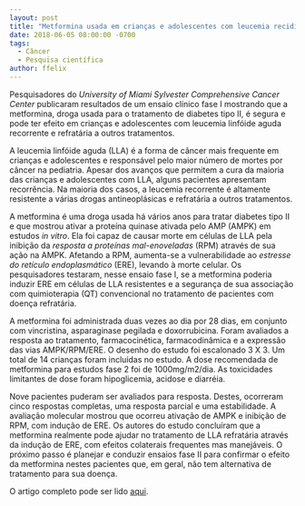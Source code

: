 ```yaml
---
layout: post 
title: "Metformina usada em crianças e adolescentes com leucemia recidivada"
date: 2018-06-05 08:00:00 -0700
tags:
  - Câncer
  - Pesquisa científica
author: ffelix
---
```

Pesquisadores do _University of Miami Sylvester Comprehensive Cancer Center_ publicaram resultados de um ensaio clínico fase I mostrando 
que a metformina, droga usada para o tratamento de diabetes tipo II, é segura e pode ter efeito em crianças e adolescentes com leucemia 
linfóide aguda recorrente e refratária a outros tratamentos.
<!--more-->
A leucemia linfóide aguda (LLA) é a forma de câncer mais frequente em crianças e adolescentes e responsável pelo maior número de mortes por
câncer na pediatria. Apesar dos avanços que permitem a cura da maioria das crianças e adolescentes com LLA, alguns pacientes apresentam
recorrência. Na maioria dos casos, a leucemia recorrente é altamente resistente a várias drogas antineoplásicas e refratária a outros 
tratamentos.

A metformina é uma droga usada há vários anos para tratar diabetes tipo II e que mostrou ativar a proteína quinase ativada pelo AMP (AMPK)
em estudos _in vitro_. Ela foi capaz de causar morte em células de LLA pela inibição da _resposta a proteínas mal-enoveladas_ (RPM) através de 
sua ação na AMPK. Afetando a RPM, aumenta-se a vulnerabilidade ao _estresse do retículo endoplasmático_ (ERE), levando à morte celular. Os 
pesquisadores testaram, nesse ensaio fase I, se a metformina poderia induzir ERE em células de LLA resistentes e a segurança de sua associação 
com quimioterapia (QT) convencional no tratamento de pacientes com doença refratária.

A metformina foi administrada duas vezes ao dia por 28 dias, em conjunto com vincristina, asparaginase pegilada e doxorrubicina. Foram 
avaliados a resposta ao tratamento, farmacocinética, farmacodinâmica e a expressão das vias AMPK/RPM/ERE. O desenho do estudo foi escalonado 3 X 3.
Um total de 14 crianças foram incluídas no estudo. A dose recomendada de metformina para estudos fase 2 foi de 1000mg/m2/dia. As toxicidades 
limitantes de dose foram hipoglicemia, acidose e diarréia.

Nove pacientes puderam ser avaliados para resposta. Destes, ocorreram cinco respostas completas, uma resposta parcial e uma estabilidade. 
A avaliação molecular mostrou que ocorreu ativação de AMPK e inibição de RPM, com indução de ERE. Os autores do estudo concluíram que a 
metformina realmente pode ajudar no tratamento de LLA refratária através da indução de ERE, com efeitos colaterais frequentes mas manejáveis. O 
próximo passo é planejar e conduzir ensaios fase II para confirmar o efeito da metformina nestes pacientes que, em geral, não tem alternativa
de tratamento para sua doença.

O artigo completo pode ser lido [aqui](http://bit.ly/fhcflx09).
